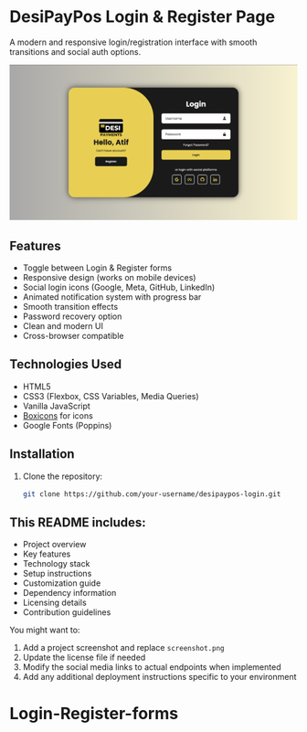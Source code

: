 # DesiPayPos Login & Register Page

A modern and responsive login/registration interface with smooth transitions and social auth options.

![Demo Preview](screenshot.png) <!-- Add a screenshot later -->

## Features

- Toggle between Login & Register forms
- Responsive design (works on mobile devices)
- Social login icons (Google, Meta, GitHub, LinkedIn)
- Animated notification system with progress bar
- Smooth transition effects
- Password recovery option
- Clean and modern UI
- Cross-browser compatible

## Technologies Used

- HTML5
- CSS3 (Flexbox, CSS Variables, Media Queries)
- Vanilla JavaScript
- [Boxicons](https://boxicons.com/) for icons
- Google Fonts (Poppins)

## Installation

1. Clone the repository:
   ```bash
   git clone https://github.com/your-username/desipaypos-login.git

## This README includes:
- Project overview
- Key features
- Technology stack
- Setup instructions
- Customization guide
- Dependency information
- Licensing details
- Contribution guidelines

You might want to:
1. Add a project screenshot and replace `screenshot.png`
2. Update the license file if needed
3. Modify the social media links to actual endpoints when implemented
4. Add any additional deployment instructions specific to your environment
# Login-Register-forms
